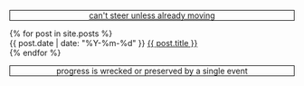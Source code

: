 <style> 
    .quote { 
        text-align: center; 
        border: 1px solid black;
    } 
</style>
<main>
    <section><p class="quote"><a class="internal-link" href="https://github.com/search?q=repo%3Amarioseixas%2Fmarioseixas.github.io">can't steer unless already moving</a></p></section>
    <section> 
        {% for post in site.posts %} 
        <article>
            <time datetime="{{ post.date | date: "%Y-%m-%d" }}"> {{ post.date | date: "%Y-%m-%d" }} </time>
            <a href="{{ post.url }}"> {{ post.title }} </a>
        </article> 
        {% endfor %}
    </section>
    <section><p class="quote">progress is wrecked or preserved by a single event</p></section>
</main>
